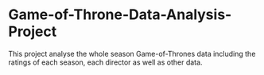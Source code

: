 # Game-of-Throne-Data-Analysis-Project
This project analyse the whole season Game-of-Thrones data including the ratings of each season,  each director as well as other data.
